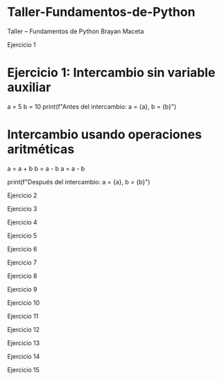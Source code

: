 # Taller-Fundamentos-de-Python
Taller – Fundamentos de Python Brayan Maceta

Ejercicio 1
# Ejercicio 1: Intercambio sin variable auxiliar
a = 5
b = 10
print(f"Antes del intercambio: a = {a}, b = {b}")

# Intercambio usando operaciones aritméticas
a = a + b
b = a - b
a = a - b

print(f"Después del intercambio: a = {a}, b = {b}")

Ejercicio 2

Ejercicio 3

Ejercicio 4

Ejercicio 5

Ejercicio 6

Ejercicio 7

Ejercicio 8

Ejercicio 9

Ejercicio 10

Ejercicio 11

Ejercicio 12

Ejercicio 13

Ejercicio 14

Ejercicio 15


